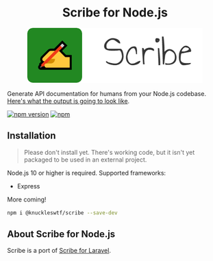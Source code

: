 <h1 align="center">Scribe for Node.js</h1>

<p align="center">
  <img src="logo-scribe.png"><br>
</p>

Generate API documentation for humans from your Node.js codebase. [Here's what the output is going to look like](https://shalvah.me/TheCensorshipAPI/).

[![npm version](https://badge.fury.io/js/%40knuckleswtf%2scribe.svg)](https://badge.fury.io/js/%40knuckleswtf%2scribe)
[![npm](https://img.shields.io/npm/dt/@knuckleswtf/scribe)](https://www.npmjs.com/package/@knuckleswtf/scribe)
 

## Installation
> Please don't install yet. There's working code, but it isn't yet packaged to be used in an external project.
>
Node.js 10 or higher is required. Supported frameworks:
- Express

More coming!

```bash
npm i @knuckleswtf/scribe --save-dev
```

## About Scribe for Node.js
Scribe is a port of [Scribe for Laravel](https://github.com/knuckleswtf/scribe).
